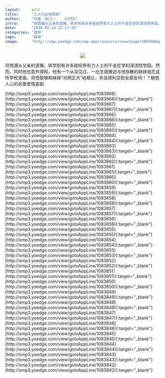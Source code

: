 ```yaml
---
layout:     post
title:      "三人行必有我妹"
author:     "作者：田口一    CUTEG"
intro:      "将悟遵从父亲的遗嘱，转学到有许多政经界有力人士的千金在学的深流院学园。然而，同时他也意外得知，他有一个从没见过、一出生就被迫与他拆散的妹妹就在这所学校里面。将悟能够和妹妹“光明正大”地相认，并且顺利交到女朋友吗！？魅惑人心的另类爱情喜剧."
date:       "2018-02-14 12:17:10"
categories: "其他"
tags:       "我妹"
image:      "http://smp.yoedge.com/smp-app/resource/viewImage/1002880appline.png"
---
```

<div style="text-align: center">
<p><img src="http://smp.yoedge.com/smp-app/resource/viewImage/1002880appline.png"/></p>
</div>
<p class="post-meta">
<span>将悟遵从父亲的遗嘱，转学到有许多政经界有力人士的千金在学的深流院学园。然而，同时他也意外得知，他有一个从没见过、一出生就被迫与他拆散的妹妹就在这所学校里面。将悟能够和妹妹“光明正大”地相认，并且顺利交到女朋友吗！？魅惑人心的另类爱情喜剧.</span>
</p>
[http://smp3.yoedge.com/view/gotoAppLine/1083868](http://smp3.yoedge.com/view/gotoAppLine/1083868){:target="_blank"}
[http://smp3.yoedge.com/view/gotoAppLine/1083867](http://smp3.yoedge.com/view/gotoAppLine/1083867){:target="_blank"}
[http://smp3.yoedge.com/view/gotoAppLine/1083866](http://smp3.yoedge.com/view/gotoAppLine/1083866){:target="_blank"}
[http://smp3.yoedge.com/view/gotoAppLine/1083865](http://smp3.yoedge.com/view/gotoAppLine/1083865){:target="_blank"}
[http://smp3.yoedge.com/view/gotoAppLine/1083864](http://smp3.yoedge.com/view/gotoAppLine/1083864){:target="_blank"}
[http://smp3.yoedge.com/view/gotoAppLine/1083863](http://smp3.yoedge.com/view/gotoAppLine/1083863){:target="_blank"}
[http://smp3.yoedge.com/view/gotoAppLine/1083862](http://smp3.yoedge.com/view/gotoAppLine/1083862){:target="_blank"}
[http://smp3.yoedge.com/view/gotoAppLine/1083861](http://smp3.yoedge.com/view/gotoAppLine/1083861){:target="_blank"}
[http://smp3.yoedge.com/view/gotoAppLine/1083860](http://smp3.yoedge.com/view/gotoAppLine/1083860){:target="_blank"}
[http://smp3.yoedge.com/view/gotoAppLine/1083859](http://smp3.yoedge.com/view/gotoAppLine/1083859){:target="_blank"}
[http://smp3.yoedge.com/view/gotoAppLine/1083858](http://smp3.yoedge.com/view/gotoAppLine/1083858){:target="_blank"}
[http://smp3.yoedge.com/view/gotoAppLine/1083857](http://smp3.yoedge.com/view/gotoAppLine/1083857){:target="_blank"}
[http://smp3.yoedge.com/view/gotoAppLine/1083856](http://smp3.yoedge.com/view/gotoAppLine/1083856){:target="_blank"}
[http://smp3.yoedge.com/view/gotoAppLine/1083855](http://smp3.yoedge.com/view/gotoAppLine/1083855){:target="_blank"}
[http://smp3.yoedge.com/view/gotoAppLine/1083854](http://smp3.yoedge.com/view/gotoAppLine/1083854){:target="_blank"}
[http://smp3.yoedge.com/view/gotoAppLine/1083853](http://smp3.yoedge.com/view/gotoAppLine/1083853){:target="_blank"}
[http://smp3.yoedge.com/view/gotoAppLine/1083852](http://smp3.yoedge.com/view/gotoAppLine/1083852){:target="_blank"}
[http://smp3.yoedge.com/view/gotoAppLine/1083851](http://smp3.yoedge.com/view/gotoAppLine/1083851){:target="_blank"}
[http://smp3.yoedge.com/view/gotoAppLine/1083850](http://smp3.yoedge.com/view/gotoAppLine/1083850){:target="_blank"}
[http://smp3.yoedge.com/view/gotoAppLine/1083849](http://smp3.yoedge.com/view/gotoAppLine/1083849){:target="_blank"}
[http://smp3.yoedge.com/view/gotoAppLine/1083848](http://smp3.yoedge.com/view/gotoAppLine/1083848){:target="_blank"}
[http://smp3.yoedge.com/view/gotoAppLine/1083847](http://smp3.yoedge.com/view/gotoAppLine/1083847){:target="_blank"}
[http://smp3.yoedge.com/view/gotoAppLine/1083846](http://smp3.yoedge.com/view/gotoAppLine/1083846){:target="_blank"}
[http://smp3.yoedge.com/view/gotoAppLine/1083845](http://smp3.yoedge.com/view/gotoAppLine/1083845){:target="_blank"}
[http://smp3.yoedge.com/view/gotoAppLine/1083844](http://smp3.yoedge.com/view/gotoAppLine/1083844){:target="_blank"}
[http://smp3.yoedge.com/view/gotoAppLine/1083843](http://smp3.yoedge.com/view/gotoAppLine/1083843){:target="_blank"}
[http://smp3.yoedge.com/view/gotoAppLine/1083842](http://smp3.yoedge.com/view/gotoAppLine/1083842){:target="_blank"}


